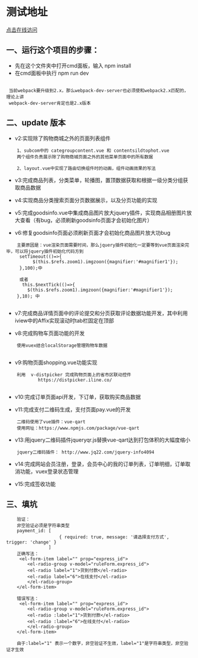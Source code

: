 ﻿# 测试地址

[点击在线访问][]

## 一、运行这个项目的步骤：
- 先在这个文件夹中打开cmd面板，输入  npm install 
- 在cmd面板中执行 npm run dev

```

 当前webpack要升级到2.x，那么webpack-dev-server也必须使和webpack2.x匹配的，理论上讲
 webpack-dev-server肯定也是2.x版本

```
	
## 二、update 版本

- v2:实现除了购物商城之外的页面列表组件

```
    1、subcom中的 categroupcontent.vue 和 contentsildtophot.vue 
    两个组件负责展示除了购物商城页面之外的其他菜单页面中的所有数据

    2、layout.vue中实现了路由切换组件时的动画，组件动画效果的写法

```


- v3:完成商品列表，分类菜单，轮播图，置顶数据获取和根据一级分类分组获取商品数据

- v4:实现商品分类搜索页面分页数据展示，以及分页功能的实现

- v5:完成goodsinfo.vue中集成商品图片放大jquery插件，实现商品相册图片放大查看（有bug，必须刷新goodsinfo页面才会初始化图片）

- v6:修复goodsinfo页面必须刷新页面才会初始化商品图片放大功bug

```
    主要原因是：vue渲染页面需要时间，那么jquery插件初始化一定要等到vue页面渲染完毕，可以将jquery插件初始化代码方到
     setTimeout(()=>{
          $(this.$refs.zoom1).imgzoon({magnifier:'#magnifier1'});
     },100);中

     或者
      this.$nextTick(()=>{                        
        $(this.$refs.zoom1).imgzoon({magnifier:'#magnifier1'});     
    },10); 中
    
```

- v7:完成商品详情页面中的评论提交和分页获取评论数据功能开发，其中利用 iview中的Affix实现滚动时tab栏固定在顶部

- v8:完成购物车页面功能的开发

```
    使用vuex结合localStorage管理购物车数据
   
```

- v9:购物页面shopping.vue功能实现 

```
    利用  v-distpicker 完成购物页面上的省市区联动控件 
            https://distpicker.iline.co/
    
```

- v10:完成订单页面api开发，下订单，获取购买商品数据

- v11:完成支付二维码生成，支付页面pay.vue的开发

```
    二维码使用了vue插件：vue-qart
    使用网址：https://www.npmjs.com/package/vue-qart
```

- v13:用jquery二维码插件jqueryqr.js替换vue-qart达到打包体积的大幅度缩小

```
    jquery二维码插件： http://www.jq22.com/jquery-info4094 

```

- v14:完成网站会员注册，登录，会员中心的我的订单列表，订单明细，订单取消功能，vuex登录状态管理

- v15:完成签收功能

## 三、填坑

```
    验证：
    非空验证必须是字符串类型
    payment_id: [
                    { required: true, message: '请选择支付方式', trigger: 'change' }
                ]
    正确写法：
     <el-form-item label="" prop="express_id">
        <el-radio-group v-model="ruleForm.express_id">
        <el-radio label="1">货到付款</el-radio>
        <el-radio label="6">在线支付</el-radio>
        </el-radio-group>
    </el-form-item>

    错误写法：
     <el-form-item label="" prop="express_id">
        <el-radio-group v-model="ruleForm.express_id">
        <el-radio :label="1">货到付款</el-radio>
        <el-radio :label="6">在线支付</el-radio>
        </el-radio-group>
    </el-form-item>

    由于:label="1" 表示一个数字，非空验证不生效，label="1"是字符串类型，非空验证才生效

```

[测试地址]: http://157.122.54.189:9092/admin/#/admin/login
[点击在线访问]: http://157.122.54.189:9092/site/#/site/goods/list "点击在线访问"